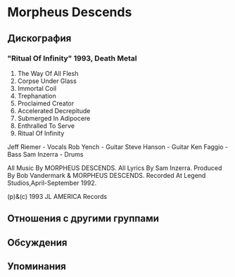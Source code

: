 # Morpheus Descends



## Дискография

### "Ritual Of Infinity" 1993, Death Metal

1. The Way Of All Flesh
2. Corpse Under Glass
3. Immortal Coil
4. Trephanation
5. Proclaimed Creator
6. Accelerated Decrepitude
7. Submerged In Adipocere
8. Enthralled To Serve
9. Ritual Of Infinity

 Jeff Riemer - Vocals
 Rob Yench - Guitar
 Steve Hanson - Guitar
 Ken Faggio - Bass
 Sam Inzerra - Drums

All Music By MORPHEUS DESCENDS.
All Lyrics By Sam Inzerra.
Produced By Bob Vandermark & MORPHEUS DESCENDS.
Recorded At Legend Studios,April-September 1992.

(p)&(c) 1993 JL AMERICA Records


## Отношения с другими группами


## Обсуждения


## Упоминания

